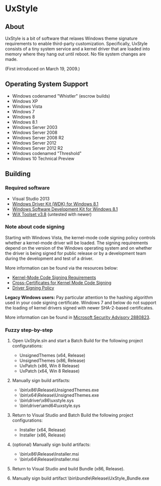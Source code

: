 # UxStyle #

## About ##

UxStyle is a bit of software that relaxes Windows theme signature requirements to enable third-party customization. Specifically, UxStyle consists of a tiny system service and a kernel driver that are loaded into memory where they hang out until reboot. No file system changes are made.

(First introduced on March 19, 2009.)

## Operating System Support ##

* Windows codenamed "Whistler" (escrow builds)
* Windows XP
* Windows Vista
* Windows 7
* Windows 8
* Windows 8.1
* Windows Server 2003
* Windows Server 2008
* Windows Server 2008 R2
* Windows Server 2012
* Windows Server 2012 R2
* Windows codenamed "Threshold"
* Windows 10 Technical Preview

## Building ##

### Required software ##

* Visual Studio 2013
* [Windows Driver Kit (WDK) for Windows 8.1](http://msdn.microsoft.com/en-us/library/windows/hardware/dn249725)
* [Windows Software Development Kit for Windows 8.1](http://msdn.microsoft.com/en-us/windows/desktop/bg162891.aspx)
* [WiX Toolset v3.8](https://wix.codeplex.com/releases/view/115492) (untested with newer)

### Note about code signing ###

Starting with Windows Vista, the kernel-mode code signing policy controls whether a kernel-mode driver will be loaded. The signing requirements depend on the version of the Windows operating system and on whether the driver is being signed for public release or by a development team during the development and test of a driver.

More information can be found via the resources below:

* [Kernel-Mode Code Signing Requirements](http://msdn.microsoft.com/en-us/library/windows/hardware/ff548239)
* [Cross-Certificates for Kernel Mode Code Signing](http://msdn.microsoft.com/en-us/library/windows/hardware/dn170454)
* [Driver Signing Policy](http://msdn.microsoft.com/en-us/library/windows/hardware/ff548231)

**Legacy Windows users:** Pay particular attention to the hashing algorithm used in your code signing certificate. Windows 7 and below do not support the loading of kernel drivers signed with newer SHA-2-based certificates.

More information can be found in [Microsoft Security Advisory 2880823](https://technet.microsoft.com/library/security/2880823).

### Fuzzy step-by-step ###

1. Open UxStyle.sln and start a Batch Build for the following project configurations:
	* UnsignedThemes (x64, Release)
	* UnsignedThemes (x86, Release)
	* UxPatch (x86, Win 8 Release)
	* UxPatch (x64, Win 8 Release)

2. Manually sign build artifacts:
	* \bin\x86\Release\UnsignedThemes.exe
	* \bin\x64\Release\UnsignedThemes.exe
	* \bin\driver\x86\uxstyle.sys
	* \bin\driver\amd64\uxstyle.sys

3. Return to Visual Studio and Batch Build the following project configurations:
	* Installer (x64, Release)
	* Installer (x86, Release)

4. (optional) Manually sign build artifacts:
 	* \bin\x86\Release\Installer.msi
 	* \bin\x64\Release\Installer.msi

5. Return to Visual Studio and build Bundle (x86, Release).

6. Manually sign build artifact \bin\bundle\Release\UxStyle_Bundle.exe
